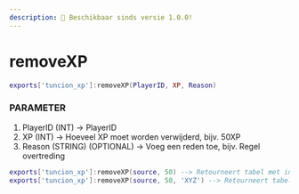 ```yaml
---
description: 🔧 Beschikbaar sinds versie 1.0.0!
---
```


# removeXP

```lua title="Export Syntax"
exports['tuncion_xp']:removeXP(PlayerID, XP, Reason)
```

### PARAMETER

1. PlayerID <span className="color-blue">(INT)</span> <span className="color-orange">-> PlayerID</span>
2. XP <span className="color-blue">(INT)</span> <span className="color-orange">-> Hoeveel XP moet worden verwijderd, bijv. 50XP</span>
3. Reason <span className="color-blue">(STRING) (OPTIONAL)</span> <span className="color-orange">-> Voeg een reden toe, bijv. Regel overtreding</span>

```lua
exports['tuncion_xp']:removeXP(source, 50) --> Retourneert tabel met informatie
exports['tuncion_xp']:removeXP(source, 50, 'XYZ') --> Retourneert tabel met informatie
```